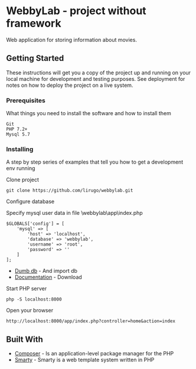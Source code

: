 # WebbyLab - project without framework

Web application for storing information about movies.

## Getting Started

These instructions will get you a copy of the project up and running on your local machine for development and testing purposes. See deployment for notes on how to deploy the project on a live system.

### Prerequisites

What things you need to install the software and how to install them

```
Git
PHP 7.2+
Mysql 5.7
```

### Installing

A step by step series of examples that tell you how to get a development env running

Clone project

```
git clone https://github.com/lirugo/webbylab.git
```

Configure database

Specify mysql user data in file \webbylab\app\index.php

```
$GLOBALS['config'] = [
    'mysql' => [
        'host' => 'localhost',
        'database' => 'webbylab',
        'username' => 'root',
        'password' => ''
    ]
];
```

* [Dumb db](https://drive.google.com/open?id=1VH2QnS8DcL4zw6GUZLY-wcROFWZfnu3F) - And import db
* [Documentation](https://drive.google.com/file/d/1O8D6nSzpqKiyRO8CvROxXGQkwSzxEWBG/view?usp=sharing) - Download

Start PHP server

```
php -S localhost:8000
```
Open your browser
```
http://localhost:8000/app/index.php?controller=home&action=index
```

## Built With

* [Composer](https://getcomposer.org/) - Is an application-level package manager for the PHP
* [Smarty](https://www.smarty.net/) - Smarty is a web template system written in PHP
